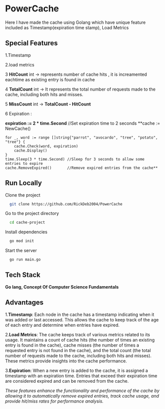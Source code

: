 
# PowerCache

Here I have made the cache using Golang which have unique feature included as Timestamp(expiration time stamp), Load Metrics

## Special Features
1.Timestamp 

 2.load metrics 

3 **HitCount**   int -> represents number of cache hits , it is increamented eachtime as existing entry is found in cache
	
4 **TotalCount** int -> It represents the total number of requests made to the cache, including both hits and misses.
	
5 **MissCount**  int -> **TotalCount - HitCount**

6 Expiration :

**expiration := 2 * time.Second** //Set expiration time to 2 seconds
	**cache := NewCache()
	
    for _, word := range []string{"parrot", "avocardo", "tree", "potato", "tree"} {
		cache.Check(word, expiration)
		cache.Display()
	}
	time.Sleep(3 * time.Second) //Sleep for 3 seconds to allow some entries to expire
	cache.RemoveExpired()       //Remove expired entries from the cache**
## Run Locally

Clone the project

```bash
  git clone https://github.com/RickDeb2004/PowerCache
```

Go to the project directory

```bash
  cd cache-project
```

Install dependencies

```bash
  go mod init
```

Start the server

```bash
  go run main.go
```


## Tech Stack

**Go lang, Concept Of Computer Science Fundamentals**


## Advantages
1.**Timestamp**: Each node in the cache has a timestamp indicating when it was added or last accessed. This allows the cache to keep track of the age of each entry and determine when entries have expired.

2.**Load Metrics**: The cache keeps track of various metrics related to its usage. It maintains a count of cache hits (the number of times an existing entry is found in the cache), cache misses (the number of times a requested entry is not found in the cache), and the total count (the total number of requests made to the cache, including both hits and misses). These metrics provide insights into the cache performance.

3.**Expiration**: When a new entry is added to the cache, it is assigned a timestamp with an expiration time. Entries that exceed their expiration time are considered expired and can be removed from the cache.

*These features enhance the functionality and performance of the cache by allowing it to automatically remove expired entries, track cache usage, and provide hit/miss rates for performance analysis.*




